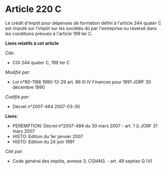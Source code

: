 # Article 220 C

Le crédit d'impôt pour dépenses de formation défini à l'article  244 quater C est imputé sur l'impôt sur les sociétés dû par
l'entreprise ou reversé dans les conditions prévues à l'article 199 ter C.

**Liens relatifs à cet article**

_Cite_:

  - CGI 244 quater C, 199 ter C

_Modifié par_:

  - Loi n°90-1168 1990-12-29 art. 86 III IV Finances pour 1991 JORF 30 décembre 1990

_Codifié par_:

  - Décret n°2007-484 2007-03-30

**Liens**:

  - PEREMPTION: Décret n°2007-484 du 30 mars 2007 - art. 1 () JORF 31 mars 2007
  - HISTO: Edition du 1er janvier 2007
  - HISTO: Edition du 24 juin 1991

_Cité par_:

  - Code général des impôts, annexe 3, CGIAN3. - art. 49 septies Q (V)
